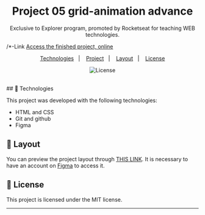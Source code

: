 <h1 align="center"> Project 05 grid-animation advance</h1>

<p align="center">
Exclusive to Explorer program, promoted by Rocketseat for teaching WEB technologies.
</p>

/*-Link [Access the finished project, online](https://wallacepasson.github.io/grid-animations/index.html)


<p align="center">
  <a href="#-Technologies">Technologies</a>&nbsp;&nbsp;&nbsp;|&nbsp;&nbsp;&nbsp;
  <a href="#-Project">Project</a>&nbsp;&nbsp;&nbsp;|&nbsp;&nbsp;&nbsp;
  <a href="#-layout">Layout</a>&nbsp;&nbsp;&nbsp;|&nbsp;&nbsp;&nbsp;
  <a href="#memo-license">License</a>
</p>

<p align="center">
  <img alt="License" src=https://i.imgur.com/PyRvqng.jpg&message=MIT&color=49AA26&labelColor=000000">
</p>

<br>
## 🚀 Technologies

This project was developed with the following technologies:

- HTML and CSS
- Git and github
- Figma

## 🔖 Layout

You can preview the project layout through [THIS LINK](https://www.figma.com/file/yWpGd2phMvt03wMsKmyN1v/Stage-03---Formul%C3%A1rio-avan%C3%A7ado-(Copy)?node-id=10%3A17&t=Ey1YrAGAL5MO222f-0). It is necessary to have an account on [Figma](https://figma.com) to access it.

## :memo: License

This project is licensed under the MIT license.

---
